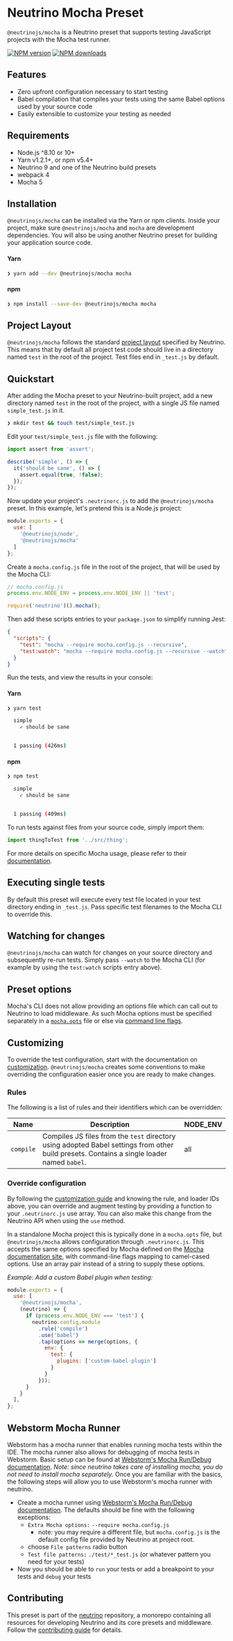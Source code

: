# Neutrino Mocha Preset

`@neutrinojs/mocha` is a Neutrino preset that supports testing JavaScript projects with the Mocha test runner.

[![NPM version][npm-image]][npm-url]
[![NPM downloads][npm-downloads]][npm-url]

## Features

- Zero upfront configuration necessary to start testing
- Babel compilation that compiles your tests using the same Babel options used by your source code
- Easily extensible to customize your testing as needed

## Requirements

- Node.js ^8.10 or 10+
- Yarn v1.2.1+, or npm v5.4+
- Neutrino 9 and one of the Neutrino build presets
- webpack 4
- Mocha 5

## Installation

`@neutrinojs/mocha` can be installed via the Yarn or npm clients. Inside your project, make sure
`@neutrinojs/mocha` and `mocha` are development dependencies. You will also be using
another Neutrino preset for building your application source code.

#### Yarn

```bash
❯ yarn add --dev @neutrinojs/mocha mocha
```

#### npm

```bash
❯ npm install --save-dev @neutrinojs/mocha mocha
```

## Project Layout

`@neutrinojs/mocha` follows the standard [project layout](https://neutrinojs.org/project-layout/) specified by Neutrino. This
means that by default all project test code should live in a directory named `test` in the root of the
project. Test files end in `_test.js` by default.

## Quickstart

After adding the Mocha preset to your Neutrino-built project, add a new directory named `test` in the root of the
project, with a single JS file named `simple_test.js` in it.

```bash
❯ mkdir test && touch test/simple_test.js
```

Edit your `test/simple_test.js` file with the following:

```js
import assert from 'assert';

describe('simple', () => {
  it('should be sane', () => {
    assert.equal(true, !false);
  });
});
```

Now update your project's `.neutrinorc.js` to add the `@neutrinojs/mocha` preset. In this example,
let's pretend this is a Node.js project:

```js
module.exports = {
  use: [
    '@neutrinojs/node',
    '@neutrinojs/mocha'
  ]
};
```

Create a `mocha.config.js` file in the root of the project, that will be used by the Mocha CLI:

```js
// mocha.config.js
process.env.NODE_ENV = process.env.NODE_ENV || 'test';

require('neutrino')().mocha();
```

Then add these scripts entries to your `package.json` to simplify running Jest:

```json
{
  "scripts": {
    "test": "mocha --require mocha.config.js --recursive",
    "test:watch": "mocha --require mocha.config.js --recursive --watch"
  }
}
```

Run the tests, and view the results in your console:

#### Yarn

```bash
❯ yarn test

  simple
    ✓ should be sane


  1 passing (426ms)
```

#### npm

```bash
❯ npm test

  simple
    ✓ should be sane


  1 passing (409ms)
```

To run tests against files from your source code, simply import them:

```js
import thingToTest from '../src/thing';
```

For more details on specific Mocha usage, please refer to their [documentation](https://mochajs.org/).

## Executing single tests

By default this preset will execute every test file located in your test directory ending in `_test.js`.
Pass specific test filenames to the Mocha CLI to override this.

## Watching for changes

`@neutrinojs/mocha` can watch for changes on your source directory and subsequently re-run tests. Simply pass
`--watch` to the Mocha CLI (for example by using the `test:watch` scripts entry above).

## Preset options

Mocha's CLI does not allow providing an options file which can call out to Neutrino to load middleware.
As such Mocha options must be specified separately in a [`mocha.opts`](https://mochajs.org/#mochaopts)
file or else via [command line flags](https://mochajs.org/#usage).

## Customizing

To override the test configuration, start with the documentation on [customization](https://neutrinojs.org/customization/).
`@neutrinojs/mocha` creates some conventions to make overriding the configuration easier once you are ready to make
changes.

### Rules

The following is a list of rules and their identifiers which can be overridden:

| Name | Description | NODE_ENV |
| --- | --- | --- |
| `compile` | Compiles JS files from the `test` directory using adopted Babel settings from other build presets. Contains a single loader named `babel`. | all |

### Override configuration

By following the [customization guide](https://neutrinojs.org/customization/) and knowing the rule, and loader IDs above,
you can override and augment testing by providing a function to your `.neutrinorc.js` use array. You can also
make this change from the Neutrino API when using the `use` method.

In a standalone Mocha project this is typically done in a `mocha.opts` file, but `@neutrinojs/mocha` allows
configuration through `.neutrinorc.js`. This accepts the same options specified by Mocha defined on the
[Mocha documentation site](https://mochajs.org/#usage), with command-line flags mapping to camel-cased options. Use an
array pair instead of a string to supply these options.

_Example: Add a custom Babel plugin when testing:_

```js
module.exports = {
  use: [
    '@neutrinojs/mocha',
    (neutrino) => {
      if (process.env.NODE_ENV === 'test') {
        neutrino.config.module
          .rule('compile')
          .use('babel')
          .tap(options => merge(options, {
            env: {
              test: {
                plugins: ['custom-babel-plugin']
              }
            }
          }));
      }
    }
  ],
};
```

## Webstorm Mocha Runner
Webstorm has a mocha runner that enables running mocha tests within the IDE. The mocha runner also allows for debugging of mocha tests in Webstorm. Basic setup can be found at [Webstorm's Mocha Run/Debug documentation](https://www.jetbrains.com/help/webstorm/run-debug-configuration-mocha.html). _Note: since neutrino takes care of installing mocha, you do not need to install mocha separately._ Once you are familiar with the basics, the following steps will allow you to use Webstorm's mocha runner with neutrino.

- Create a mocha runner using [Webstorm's Mocha Run/Debug documentation](https://www.jetbrains.com/help/webstorm/run-debug-configuration-mocha.html). The defaults should be fine with the following exceptions:
  - `Extra Mocha options:` `--require mocha.config.js`
    - note: you may require a different file, but `mocha.config.js` is the default config file provided by Neutrino at project root.
  - choose `File patterns` radio button
  - `Test file patterns:` `./test/*_test.js`  (or whatever pattern you need for your tests)
- Now you should be able to `run` your tests or add a breakpoint to your tests and `debug` your tests

## Contributing

This preset is part of the [neutrino](https://github.com/neutrinojs/neutrino) repository, a monorepo
containing all resources for developing Neutrino and its core presets and middleware. Follow the
[contributing guide](https://neutrinojs.org/contributing/) for details.

[npm-image]: https://img.shields.io/npm/v/@neutrinojs/mocha.svg
[npm-downloads]: https://img.shields.io/npm/dt/@neutrinojs/mocha.svg
[npm-url]: https://www.npmjs.com/package/@neutrinojs/mocha
